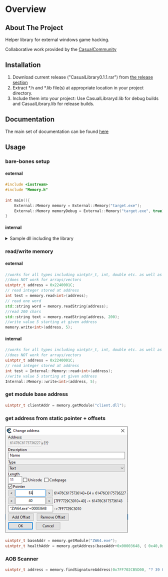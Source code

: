 # Overview

## About The Project

Helper library for external windows game hacking.

Collaborative work provided by the <a href="https://discord.gg/CRMQq4F" target="_blank">CasualCommunity</a>

## Installation

 1. Download current release ("CasualLibrary0.1.1.rar") from <a href="https://github.com/CasualCoder91/CasualLibrary/releases/" target="_blank">the release section</a>
 2. Extract *.h and *.lib file(s) at appropriate location in your project directory.
 3. Include them into your project: Use CasualLibraryd.lib for debug builds and CasualLibrary.lib for release builds.

## Documentation

The main set of documentation can be found <a href="https://casualcoder91.github.io/CasualLibrary/html/index.html" target="_blank">here</a>

## Usage

### bare-bones setup

#### external

```cpp
#include <iostream>
#include "Memory.h"

int main(){
    External::Memory memory = External::Memory("target.exe");
    External::Memory memoryDebug = External::Memory("target.exe", true); //use for debug messages
}
```

#### internal

<details>
  <summary>Sample dll including the library</summary>

  ```cpp
  #include <Windows.h>
  #include <iostream>

  #include <Memory.h>

  HMODULE myhModule;

  DWORD __stdcall EjectThread(LPVOID lpParameter) {
      Sleep(100);
      FreeLibraryAndExitThread(myhModule, 0);
  }

  DWORD WINAPI Menue() {
      AllocConsole();
      FILE* fp;
      freopen_s(&fp, "CONOUT$", "w", stdout); // output only
      std::cout << "Running tests ...\n\n";

      //add Code here

      while (1) {
          Sleep(100);
          if (GetAsyncKeyState(VK_NUMPAD0))
              break;
      }
      fclose(fp);
      FreeConsole();
      CreateThread(0, 0, EjectThread, 0, 0, 0);
      return 0;
  }


  BOOL APIENTRY DllMain(HMODULE hModule,
      DWORD  ul_reason_for_call,
      LPVOID lpReserved
      )
  {
      switch (ul_reason_for_call)
      {
      case DLL_PROCESS_ATTACH:
          myhModule = hModule;
          CreateThread(NULL, 0, (LPTHREAD_START_ROUTINE)Menue, NULL, 0, NULL);
      case DLL_THREAD_ATTACH:
      case DLL_THREAD_DETACH:
      case DLL_PROCESS_DETACH:
          break;
      }
      return TRUE;
  }
  ```

</details>

### read/write memory

#### external

```cpp
//works for all types including uintptr_t, int, double etc. as well as custom structs and classes.
//does NOT work for arrays/vectors
uintptr_t address = 0x2240001C;
// read integer stored at address
int test = memory.read<int>(address);
// read one word
std::string word = memory.readString(address);
//read 200 chars
std::string text = memory.readString(address, 200);
//write value 5 starting at given address
memory.write<int>(address, 5);
```

#### internal

```cpp
//works for all types including uintptr_t, int, double etc. as well as custom structs and classes.
//does NOT work for arrays/vectors
uintptr_t address = 0x2240001C;
// read integer stored at address
int test = Internal::Memory::read<int>(address);
//write value 5 starting at given address
Internal::Memory::write<int>(address, 5);
```

### get module base address

```cpp
uintptr_t clientAddr = memory.getModule("client.dll");
```

### get address from static pointer + offsets

![Static Pointer in CE](Library/docs/img/getAddress.png)

```cpp
uintptr_t baseAddr = memory.getModule("ZW64.exe");
uintptr_t healthAddr = memory.getAddress(baseAddr+0x00003648, { 0x40,0xE4 });
```

### AOB Scanner

```cpp
uintptr_t address = memory.findSignatureAddress(0x7FF702CB5D00, "? 39 05 F0 A2 F6 FF" , 10000);
```
